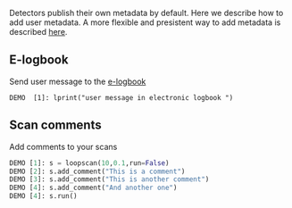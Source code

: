 Detectors publish their own metadata by default. Here we describe how to add user metadata. A more flexible and presistent way to add metadata is described [here](data_metadata_dev.md).

## E-logbook
Send user message to the [e-logbook](https://data.esrf.fr)

```
DEMO  [1]: lprint("user message in electronic logbook ")
```

## Scan comments
Add comments to your scans

```python
DEMO [1]: s = loopscan(10,0.1,run=False)
DEMO [2]: s.add_comment("This is a comment")
DEMO [3]: s.add_comment("This is another comment")
DEMO [4]: s.add_comment("And another one")
DEMO [4]: s.run()
```